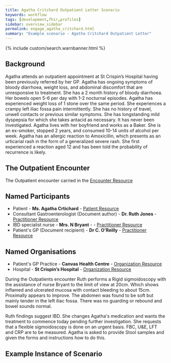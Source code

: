 ```yaml
---
title: Agatha Critchard Outpatient Letter Scenario
keywords: workflow
tags: [development,fhir,profiles]
sidebar: overview_sidebar
permalink: engage_agatha_critchard.html
summary: "Example scenario - Agatha Critchard Outpatient Letter"
---
```


{% include custom/search.warnbanner.html %}

## Background ##
Agatha attends an outpatient appointment at St Crispin’s Hospital having been previously referred by her GP. Agatha has ongoing symptoms of bloody diarrhoea, weight loss, and abdominal discomfort that are unresponsive to treatment.  She has a 2 month history of bloody diarrhoea. Her bowels open 5-6 per day with 1-2 nocturnal episodes. Agatha has experienced weight loss of 1 stone over the same period. She experiences a crampy left iliac fossa pain intermittently. She has no history of travel, unwell contacts or previous similar symptoms. She has longstanding mild dyspepsia for which she takes antacid as necessary. It has never been investigated. Agatha lives with her boyfriend and works as a Baker. She is an ex-smoker, stopped 2 years, and consumed 10-14 units of alcohol per week. Agatha has an allergic reaction to Amoxicillin, which presents as an urticarial rash in the form of a generalized severe rash. She first experienced a reaction aged 12 and has been told the probability of recurrence is likely.

## The Outpatient Encounter ##

The Outpatient encounter carried in the [Encounter Resource](https://fhir.nhs.uk/STU3/StructureDefinition/CareConnect-ITK-Encounter-1)

## Named Participants ##

- Patient - **Ms. Agatha Crtichard** - [Patient Resource](https://fhir.hl7.org.uk/STU3/StructureDefinition/CareConnect-Patient-1)
- Consultant Gastroenterologist (Document author) - **Dr. Ruth Jones** - [Practitioner Resource](https://fhir.hl7.org.uk/STU3/StructureDefinition/CareConnect-Practitioner-1)
- IBD specialist nurse - **Mrs. N Bryant** - - [Practitioner Resource](https://fhir.hl7.org.uk/STU3/StructureDefinition/CareConnect-Practitioner-1)
- Patient's GP (Document recipient) - **Dr  C. O’Reilly** - [Practitioner Resource](https://fhir.hl7.org.uk/STU3/StructureDefinition/CareConnect-Practitioner-1)

## Named Organisations ##

- Patient's GP Practice - **Canvas Health Centre** - [Organization Resource](https://fhir.hl7.org.uk/STU3/StructureDefinition/CareConnect-Organization-1)
- Hospital - **St Crispin’s Hospital** - [Organization Resource](https://fhir.hl7.org.uk/STU3/StructureDefinition/CareConnect-Organization-1)

During the Outpatients encounter Ruth performs a Rigid sigmoidoscopy with the assistance of nurse Bryant to the limit of view at 20cm. Which shows inflamed and ulcerated mucosa with contact bleeding to about 15cm. Proximally appears to improve. The abdomen was found to be soft but mainly tender in the left iliac fossa. There was no guarding or rebound and bowel sounds normal. 

Ruth findings suggest IBD. She changes Agatha's medication and wants the treatment to  commence today pending further investigation. She requests that a flexible sigmoidoscopy is done on an urgent basis. FBC, U&E, LFT and CRP are to be measured. Agatha is asked to provide Stool samples and given the forms and instructions how to do this.


## Example Instance of Scenario ##

<script src="https://gist.github.com/IOPS-DEV/5b51bd5e3814ebca8323f57fde21bbec.js"></script>


